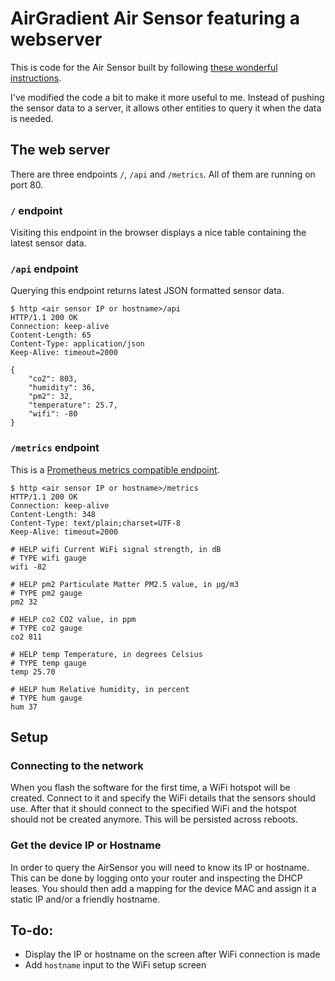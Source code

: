 # AirGradient Air Sensor featuring a webserver

This is code for the Air Sensor built by following
[these wonderful instructions](https://www.airgradient.com/diy/).

I've modified the code a bit to make it more useful to me. Instead of pushing
the sensor data to a server, it allows other entities to query it when the data
is needed.

## The web server

There are three endpoints `/`, `/api` and `/metrics`. All of them are running
on port 80.

### `/` endpoint

Visiting this endpoint in the browser displays a nice table containing the
latest sensor data.

### `/api` endpoint

Querying this endpoint returns latest JSON formatted sensor data.

```
$ http <air sensor IP or hostname>/api
HTTP/1.1 200 OK
Connection: keep-alive
Content-Length: 65
Content-Type: application/json
Keep-Alive: timeout=2000

{
    "co2": 803,
    "humidity": 36,
    "pm2": 32,
    "temperature": 25.7,
    "wifi": -80
}
```

### `/metrics` endpoint

This is a
[Prometheus metrics compatible endpoint](https://prometheus.io/docs/instrumenting/exposition_formats/).

```
$ http <air sensor IP or hostname>/metrics
HTTP/1.1 200 OK
Connection: keep-alive
Content-Length: 348
Content-Type: text/plain;charset=UTF-8
Keep-Alive: timeout=2000

# HELP wifi Current WiFi signal strength, in dB
# TYPE wifi gauge
wifi -82

# HELP pm2 Particulate Matter PM2.5 value, in μg/m3
# TYPE pm2 gauge
pm2 32

# HELP co2 CO2 value, in ppm
# TYPE co2 gauge
co2 811

# HELP temp Temperature, in degrees Celsius
# TYPE temp gauge
temp 25.70

# HELP hum Relative humidity, in percent
# TYPE hum gauge
hum 37
```

## Setup

### Connecting to the network

When you flash the software for the first time, a WiFi hotspot will be created.
Connect to it and specify the WiFi details that the sensors should use. After
that it should connect to the specified WiFi and the hotspot should not be
created anymore. This will be persisted across reboots.

### Get the device IP or Hostname

In order to query the AirSensor you will need to know its IP or hostname. This
can be done by logging onto your router and inspecting the DHCP leases. You
should then add a mapping for the device MAC and assign it a static IP and/or a
friendly hostname.

## To-do:

- Display the IP or hostname on the screen after WiFi connection is made
- Add `hostname` input to the WiFi setup screen

